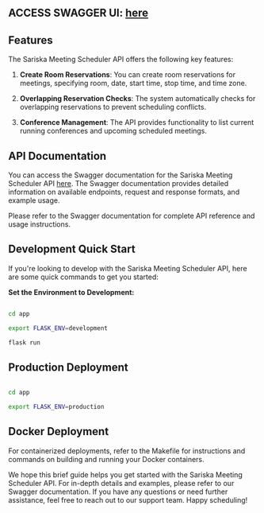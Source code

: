 
## ACCESS SWAGGER UI: [here](https://scheduler.dev.sariska.io/)

## Features

The Sariska Meeting Scheduler API offers the following key features:

1. **Create Room Reservations**: You can create room reservations for meetings, specifying room, date, start time, stop time, and time zone.

2. **Overlapping Reservation Checks**: The system automatically checks for overlapping reservations to prevent scheduling conflicts.

3. **Conference Management**: The API provides functionality to list current running conferences and upcoming scheduled meetings.

## API Documentation

You can access the Swagger documentation for the Sariska Meeting Scheduler API [here](https://scheduler.dev.sariska.io/). The Swagger documentation provides detailed information on available endpoints, request and response formats, and example usage.

Please refer to the Swagger documentation for complete API reference and usage instructions.


## Development Quick Start

If you're looking to develop with the Sariska Meeting Scheduler API, here are some quick commands to get you started:

**Set the Environment to Development:**
```bash

cd app

export FLASK_ENV=development

flask run

```
## Production Deployment

```bash 

cd app

export FLASK_ENV=production

```

## Docker Deployment

For containerized deployments, refer to the Makefile for instructions and commands on building and running your Docker containers.

We hope this brief guide helps you get started with the Sariska Meeting Scheduler API. For in-depth details and examples, please refer to our Swagger documentation. If you have any questions or need further assistance, feel free to reach out to our support team. Happy scheduling!

